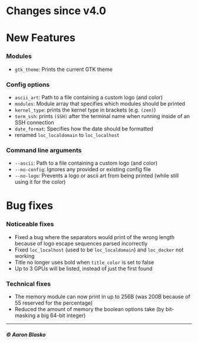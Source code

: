 # Changes since v4.0

# New Features

### Modules
* `gtk_theme`: Prints the current GTK theme

### Config options
* `ascii_art`: Path to a file containing a custom logo (and color)
* `modules`: Module array that specifies which modules should be printed
* `kernel_type`: prints the kernel type in brackets (e.g. `(zen)`)
* `term_ssh`: prints `(SSH)` after the terminal name when running inside of an SSH connection
* `date_format`: Specifies how the date should be formatted
* renamed `loc_localdomain` to `loc_localhost`

### Command line arguments
* `--ascii`: Path to a file containing a custom logo (and color)
* `--no-config`: Ignores any provided or existing config file
* `--no-logo`: Prevents a logo or ascii art from being printed (while still using it for the color)


# Bug fixes

### Noticeable fixes
* Fixed a bug where the separators would print of the wrong length because of logo escape sequences parsed incorrectly
* Fixed `loc_localhost` (used to be `loc_localdomain`) and `loc_docker` not working
* Title no longer uses bold when `title_color` is set to false
* Up to 3 GPUs will be listed, instead of just the first found

### Technical fixes
* The memory module can now print in up to 256B (was 200B because of 55 reserved for the percentage)
* Reduced the amount of memory the boolean options take (by bit-masking a big 64-bit integer)

---

##### © Aaron Blasko
